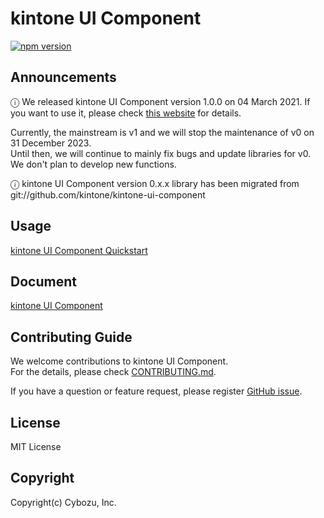 # kintone UI Component
[![npm version][npm-image]][npm-url]

## Announcements
ⓘ We released kintone UI Component version 1.0.0 on 04 March 2021.
If you want to use it, please check [this website](https://kintone-ui-component.netlify.app/) for details.

Currently, the mainstream is v1 and we will stop the maintenance of v0 on 31 December 2023.<br>
Until then, we will continue to mainly fix bugs and update libraries for v0. We don't plan to develop new functions.

ⓘ kintone UI Component version 0.x.x library has been migrated from git://github.com/kintone/kintone-ui-component

## Usage
[kintone UI Component Quickstart](https://kintone-labs.github.io/kintone-ui-component/latest/#quick-start)

## Document
[kintone UI Component](https://kintone-labs.github.io/kintone-ui-component)

## Contributing Guide

We welcome contributions to kintone UI Component.<br>
For the details, please check [CONTRIBUTING.md](https://github.com/kintone-labs/kintone-ui-component/blob/v0_dev/CONTRIBUTING.md).


If you have a question or feature request, please register [GitHub issue](https://github.com/kintone-labs/kintone-ui-component/issues/new/choose).

## License
MIT License

## Copyright
Copyright(c) Cybozu, Inc.

[npm-image]: https://img.shields.io/npm/v/@kintone/kintone-ui-component.svg
[npm-url]: https://npmjs.org/package/@kintone/kintone-ui-component
